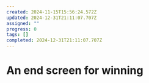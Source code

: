 ```yaml
---
created: 2024-11-15T15:56:24.572Z
updated: 2024-12-31T21:11:07.707Z
assigned: ""
progress: 0
tags: []
completed: 2024-12-31T21:11:07.707Z
---
```


# An end screen for winning
